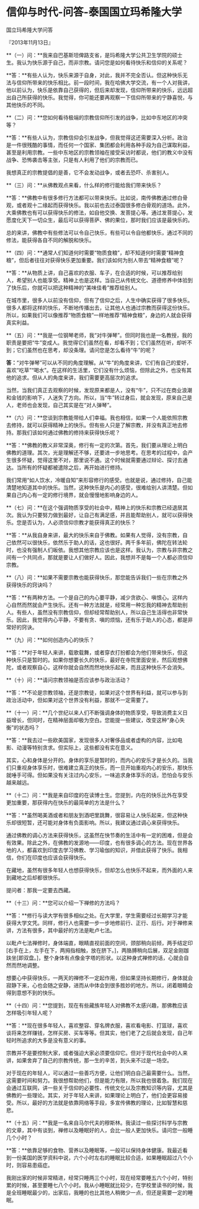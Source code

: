 # 信仰与时代-问答-泰国国立玛希隆大学

国立玛希隆大学问答

『2013年11月13日』

**（一）问：**我来自巴基斯坦俾路支省，是玛希隆大学公共卫生学院的硕士生。我认为快乐源于自己，而非宗教。请问您是如何看待快乐和信仰的关系呢？

**答：**有些人认为，快乐来源于自身，对此，我并不完全否认。但这种快乐无法与信仰所带来的快乐相比。前一段时间，我在哈佛大学交流，有一个人对我讲，他以前认为，快乐是依靠自己获得的，但后来却发现，信仰所带来的快乐，远远超出自己所获得的快乐。我觉得，你可能还要再观察一下信仰所带来的宁静喜悦，与其他快乐的不同。

**（二）问：**您如何看待极端的宗教信仰所引发的战争，比如中东地区的冲突等？

**答：**有些人认为，宗教信仰会引发战争，但我觉得这还需要深入分析。政治是一件很残酷的事情，而任何一个国家、集团都会利用各种手段为自己谋取利益，甚至是利用宗教。一些中东地区的宗教领袖在接受采访时都说，他们的教义中没有战争、恐怖袭击等主张，只是有人利用了他们的宗教而已。

我想真正的宗教提倡的是善，它不会发动战争，或者去恐吓、杀害别人。

**（三）问：**从佛教观点来看，什么样的修行能给我们带来快乐？

**答：**佛教中有很多修行方法都可以带来快乐。比如说，南传佛教通过修白骨观，或者观十二缘起而获得快乐。我以前也去过泰国很多修白骨观的道场。此外，大乘佛教也有可以获得快乐的修法，如自他交换、发菩提心等。通过发菩提心，发愿度化天下一切众生，最后可以获得菩萨、佛的果位，那时我们应该是最快乐的。

总的来讲，佛教中有些修法可以令自己快乐，有些可以令自他都快乐，通过不同的修法，能获得各自不同的解脱和快乐。

**（四）问：**通常人们知道何时需要“物质食粮”，却不知道何时需要“精神食粮”，但后者往往对获得快乐更加重要。我们该如何为别人带去“精神食粮”呢？

**答：**从物质上讲，自己喜欢的衣服、车子，在合适的时候，可以推荐给别人，希望别人也能享受。精神上也是这样。当自己从传统文化、道德修养中体验到了快乐后，你就可以把这种精神的“美味佳肴”推荐给别人。

在城市里，很多人以前没有信仰，但有了信仰之后，人生中确实获得了很多快乐。很多人都将这样的快乐，不断地传播出去，让其他人也通过宗教而获得这份快乐。所以，如果我们可以像推荐“物质食粮”一样地推荐“精神食粮”，身边的人就会获得真实利益。

**（五）问：**我是一位钢琴老师，我“对牛弹琴”。但同时我也是一名教授，我的职责是要把“牛”变成人。我觉得它们虽然在看，却看不到；它们虽然在听，却听不到；它们虽然也在思考，却没条理。请问您是怎么看待“牛”的呢？

**答：**“对牛弹琴”可以从不同的角度理解。从“牛”的角度来讲，它们有自己的爱好，喜欢“吃草”“喝水”。在这样的生活里，它们没有什么烦恼，但除此之外，也没有其他的追求。但从人的角度来讲，我们需要更高层次的追求。

当然，当我们真正去观察的时候，发现原来都是人，没有“牛”，只不过在商业浪潮和金钱的影响下，人迷失了方向。所以，当“牛”转过身后，就会发现，原来自己是人，老师也会发现，自己其实是在“对人弹琴”。

**（六）问：**您谈到宗教能带给人们幸福。我也相信，如果一个人能依照宗教去修持，就可以获得精神上的快乐。但有些人只是了解宗教，并没有真正地去修持。那我们该如何通过佛教的修持来获得快乐呢？

**答：**佛教的教义非常深奥，修行有一定的次第。首先，我们要从理论上明白佛教的道理。其次，光是理解还不够，还要进一步地思考。在思考的过程中，会产生很多怀疑，觉得这里不对，那里说不通。这个时候就需要通过辩论、探讨去通达。当所有的怀疑都被遣除之后，再开始进行修持。

我们常用“如人饮水，冷暖自知”来形容修行的感受。也就是说，通过修持，自己能清楚地知道其中的快乐。当然，这种快乐是内心的感受，很难给别人讲清楚。但如果自己内心有一定的修行境界，就会慢慢地影响身边的人。

**（七）问：**在这个强调物质享受的社会中，精神上的快乐和宗教已经退居其次。我认为只要努力做到最好，让自己有满足感，并且能帮助别人，就可以获得快乐。您是否认为，人必须信仰宗教才能获得真正的快乐？

**答：**从我自身来讲，最大的快乐来自于佛教。如果有人觉得，没有宗教，自己依然可以很快乐，依然乐于助人的话，这也很好。两千多年前，佛陀在转法轮时，也没有强制人们皈依。我想其他宗教应该也是这样。我认为，宗教与非宗教之间有一个共同点，那就是要让人们做好人。因此，我想并不是每一个人都必须信仰宗教。

**（八）问：**如果不需要宗教也能获得快乐，那您能告诉我们一些在宗教之外获得快乐的窍诀吗？

**答：**有两种方法。一个是自己的内心要平静，减少贪欲心、嗔恨心。这样内心自然而然就会产生快乐。还有一种方法就是，经常用一种忘我的精神去帮助别人。有些人，虽然没有宗教信仰，但却经常帮助别人，所以自己生活得也非常快乐。因此，我觉得内心平静，不要有贪、嗔的烦恼，还有乐于助人的心态，都是非常好的窍诀。

**（九）问：**如何创造内心的快乐？

**答：**对于年轻人来讲，载歌载舞，或者穿衣打扮都会为他们带来快乐，但这种快乐只是暂时的。如果你想要长久的快乐，最好在寺院里面安坐，然后观想佛陀，或者观察自心，这样你就会自然而然地快乐起来，而且这种快乐不会消失。

**（十）问：**请问宗教领袖是否应该参与政治活动？

**答：**不论是宗教领袖，还是宗教徒，如果对这个世界有利益，就可以参与到政治活动中，但如果对这个世界没有利益，那就不一定需要了。

**（十一）问：**几个世纪以来人们不断强调身体的物质享受，导致消费主义日益增长，但同时，在精神层面却极为空白。您能提一些建议，改变这种“身心失衡”的状态吗？

**答：**我去过一些欧美国家，发现很多人对奢侈品或者虚构的内容，比如电影、动漫等特别贪求。但实际上，这些都没有实在意义。

其实，心和身体是分开的。身体的享乐是暂时的，而内心的安乐才是长久的。当我们只重视身体享乐时，很难建立真正的快乐，而一旦开始重视内心的安乐，那快乐就唾手可得。但如果没有关注过内心安乐，一味追求身体享乐的话，恐怕会与安乐越来越远。

**（十二）问：**我是来自印度的在读博士生。您提到，内在的快乐比外在享受更加重要，那获得内在快乐的最简单的方法是什么？

**答：**虽然喝美酒或者和朋友到酒吧里跳舞，很容易让人快乐起来，但这种快乐却很短暂，还可能对身体有负面影响。所以，我建议通过调心来获得快乐。

通过佛教的调心方法来获得快乐，这虽然在快节奏的生活中有一定的困难，但是会有效果。除此之外，在佛教的发源地——印度，也有很多调心的方法。现在世界各地的人，都喜欢到印度去学习佛教、学习瑜伽的知识，并借此获得了快乐。我相信，你们在印度也应该会获得快乐。

在藏地，虽然有很多年轻人也想获得快乐，但却怎么也快乐不起来，而外面的人来到藏地之后却都很快乐。

提问者：那我一定要去西藏。

**（十三）问：**您可以介绍一下禅修的方法吗？

**答：**修行与读大学有很多相似之处。在大学里，学生需要经过长期学习才能获得大学文凭。同样，修行人也需要一步一步地修前行、正行、后行。对于禅修来讲，方法有很多，其中最好的方法是毗卢七法。

以毗卢七法禅修时，身体端直，眼睛直视前面的空间，颈部稍向前倾，两手结定印\[右手在上，左手在下，两拇指相触，放在脐下。\]，两胳膊稍向后展，双足金刚跏趺坐\[即双盘。\]，整个身体有点像金字塔的形状。以这种身式禅修的话，心就会自然而然地调整。

想要心中获得快乐，一两天的禅修不一定起作用，但如果坚持长期修行，身体就会寂静下来，心也会随之安静，进而从中体会到很多胜妙的地方。所以，闭着眼睛会得到意想不到的快乐。

**（十四）问：**您提到，现在有些藏族年轻人对佛教不太感兴趣，那佛教应该怎样吸引年轻人呢？

**答：**现在很多年轻人，喜欢整容、穿名牌衣服，喜欢看电影、打篮球，喜欢谈将来怎样赚钱，怎样买房、买车等等。但其实，他们老了之后就会发现，自己年轻时所追求的大多是没有意义的事。

宗教并不是要控制大家，或者强迫大家必须要信仰它。但对于现代社会中的人来讲，如果舍弃了自己的宗教传统，那一生的辛苦，到头来不过是一场空。

对于现在的年轻人，可以通过一些善巧方便，让他们明白自己最需要什么。当然，这需要时间和努力。我很想帮助他们，但是能力有限，所以我也很着急。我们现在会通过互联网，讲一些关于信仰的必要性、传统文化以及宗教知识等内容，尤其是佛教的一些理论。其实，对于年轻人来讲，如果理论上明白了，他们会更容易接受。所以，最好的方法就是依靠网络等手段，多宣传佛教的理论，比如智慧和慈悲。

**（十五）问：**我是一名来自马尔代夫的穆斯林。我读过一些探讨科学与宗教的文章，其中有谈到，禅修以及睡眠好的人，会比一般人更加快乐。请问您一般睡几个小时？

**答：**依靠足够的食物、营养以及睡眠等，一般可以保持身体健康。我最近看到一份美国的医学资料中说，六个小时左右的睡眠比较合适，如果睡眠超过八个小时，则容易患癌症。

我刚出家的时候非常精进，经常只睡两三个小时，现在经常要睡五六个小时，特别累的时候，甚至要睡七八个小时。我从小睡眠就比较少，在学校里读书的时候，我是全班睡眠最少的，出家后，我睡的也比其他人稍微少一点，但还是需要一定的睡眠。

